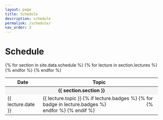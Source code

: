 ```yaml
---
layout: page
title: Schedule
description: schedule
permalink: /schedule/
nav_order: 3
---
```


# Schedule

<table>
  <thead>
    <tr>
      <th>Date</th>
      <th>Topic</th>
    </tr>
  </thead>
  <tbody>
    {% for section in site.data.schedule %}
    <!-- Subheading -->
    <tr>
      <td colspan="2" style="background-color: #f4f4f4; font-weight: bold; text-align: center;">
        {{ section.section }}
      </td>
    </tr>
    <!-- Lectures in the section -->
    {% for lecture in section.lectures %}
    <tr>
      <td>{{ lecture.date }}</td>
      <td>
        {{ lecture.topic }}
        {% if lecture.badges %}
          {% for badge in lecture.badges %}
            <span style="background-color: {{ badge.color }}; color: white; padding: 2px 5px; border-radius: 3px;">{{ badge.text }}</span>
          {% endfor %}
        {% endif %}
      </td>
    </tr>
    {% endfor %}
    {% endfor %}
  </tbody>
</table>
